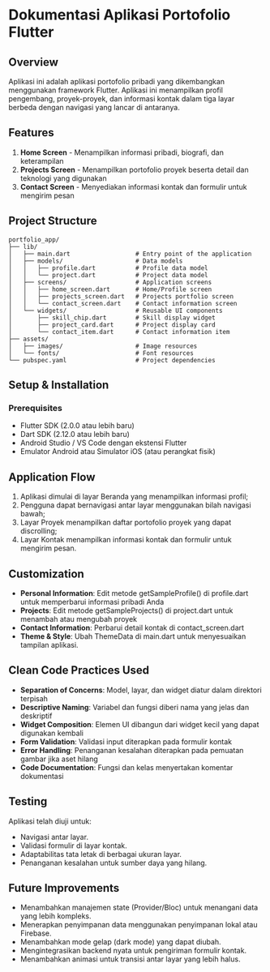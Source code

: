 # Dokumentasi Aplikasi Portofolio Flutter

## Overview
Aplikasi ini adalah aplikasi portofolio pribadi yang dikembangkan menggunakan framework Flutter. Aplikasi ini menampilkan profil pengembang, proyek-proyek, dan informasi kontak dalam tiga layar berbeda dengan navigasi yang lancar di antaranya.

## Features
1. **Home Screen** - Menampilkan informasi pribadi, biografi, dan keterampilan
2. **Projects Screen** - Menampilkan portofolio proyek beserta detail dan teknologi yang digunakan
3. **Contact Screen** - Menyediakan informasi kontak dan formulir untuk mengirim pesan

## Project Structure
```
portfolio_app/
├── lib/
│   ├── main.dart                  # Entry point of the application
│   ├── models/                    # Data models
│   │   ├── profile.dart           # Profile data model
│   │   └── project.dart           # Project data model
│   ├── screens/                   # Application screens
│   │   ├── home_screen.dart       # Home/Profile screen 
│   │   ├── projects_screen.dart   # Projects portfolio screen
│   │   └── contact_screen.dart    # Contact information screen
│   └── widgets/                   # Reusable UI components
│       ├── skill_chip.dart        # Skill display widget
│       ├── project_card.dart      # Project display card
│       └── contact_item.dart      # Contact information item
├── assets/
│   ├── images/                    # Image resources
│   └── fonts/                     # Font resources
└── pubspec.yaml                   # Project dependencies
```

## Setup & Installation

### Prerequisites
- Flutter SDK (2.0.0 atau lebih baru)
- Dart SDK (2.12.0 atau lebih baru)
- Android Studio / VS Code dengan ekstensi Flutter
- Emulator Android atau Simulator iOS (atau perangkat fisik)


## Application Flow
1. Aplikasi dimulai di layar Beranda yang menampilkan informasi profil;
2. Pengguna dapat bernavigasi antar layar menggunakan bilah navigasi bawah;
3. Layar Proyek menampilkan daftar portofolio proyek yang dapat discrolling;
4. Layar Kontak menampilkan informasi kontak dan formulir untuk mengirim pesan.

## Customization
- **Personal Information**: Edit metode getSampleProfile() di profile.dart untuk memperbarui informasi pribadi Anda
- **Projects**: Edit metode getSampleProjects() di project.dart untuk menambah atau mengubah proyek
- **Contact Information**: Perbarui detail kontak di contact_screen.dart
- **Theme & Style**: Ubah ThemeData di main.dart untuk menyesuaikan tampilan aplikasi.

## Clean Code Practices Used
- **Separation of Concerns**: Model, layar, dan widget diatur dalam direktori terpisah
- **Descriptive Naming**: Variabel dan fungsi diberi nama yang jelas dan deskriptif
- **Widget Composition**: Elemen UI dibangun dari widget kecil yang dapat digunakan kembali
- **Form Validation**: Validasi input diterapkan pada formulir kontak
- **Error Handling**: Penanganan kesalahan diterapkan pada pemuatan gambar jika aset hilang
- **Code Documentation**: Fungsi dan kelas menyertakan komentar dokumentasi

## Testing
Aplikasi telah diuji untuk:
- Navigasi antar layar.
- Validasi formulir di layar kontak.
- Adaptabilitas tata letak di berbagai ukuran layar.
- Penanganan kesalahan untuk sumber daya yang hilang.

## Future Improvements
- Menambahkan manajemen state (Provider/Bloc) untuk menangani data yang lebih kompleks.
- Menerapkan penyimpanan data menggunakan penyimpanan lokal atau Firebase.
- Menambahkan mode gelap (dark mode) yang dapat diubah.
- Mengintegrasikan backend nyata untuk pengiriman formulir kontak.
- Menambahkan animasi untuk transisi antar layar yang lebih halus.
